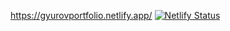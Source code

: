 https://gyurovportfolio.netlify.app/
[![Netlify Status](https://api.netlify.com/api/v1/badges/acab4e8b-8956-4188-ac92-c1d2c04f2c64/deploy-status)](https://app.netlify.com/sites/gyurovportfolio/deploys)


